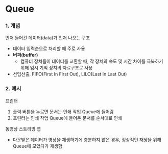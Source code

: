 # Queue

### 1. 개념

먼저 들어간 데이터(data)가 먼저 나오는 구조

- 데이터 입력순으로 처리할 때 주로 사용
- **버퍼(buffer)**
  - 컴퓨터 장치들이 데이터를 교환할 때, 각 장치의 속도 및 시간 차이를 극복하기 위해 임시 기억 장치의 자료구조로 사용
- 선입선출, FIFO(First In First Out), LILO(Last In Last Out)

### 2. 예시

프린터

1.  출력 버튼을 누르면 문서는 인쇄 작업 Queue에 들어감
2.  프린터는 인쇄 작업 Queue에 들어온 문서를 순서대로 인쇄

동영상 스트리밍 앱

- 다운받은 데이터가 영상을 재생하기에 충분하지 않은 경우, 정상적인 재생을 위해 Queue에 모았다가 재생함
